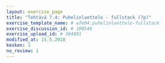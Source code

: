 ```yaml
---
layout: exercise_page
title: "Tehtävä 7.4: Puhelinluettelo - fullstack (7p)"
exercise_template_name: # w7e04.puhelinluettelo-fullstack
exercise_discussion_id: # 100546
exercise_upload_id: # 384891
modified_at: 15.5.2018
kesken: 1
no_review: 1
---
```

